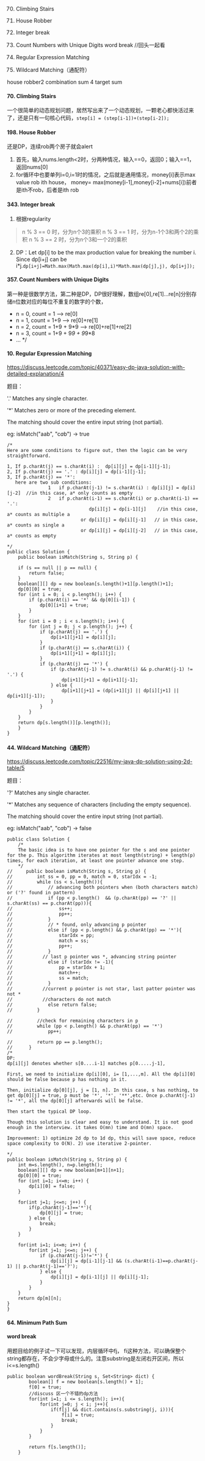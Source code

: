 70. Climbing Stairs
198. House Robber
343. Integer break
357. Count Numbers with Unique Digits
 word break
//回头一起看

10. Regular Expression Matching
44. Wildcard Matching（通配符）


house robber2
combination sum 4
target sum


#### 70. Climbing Stairs
一个很简单的动态规划问题，居然写出来了一个动态规划，一颗老心都快活过来了，还是只有一句核心代码，`step[i] = (step[i-1])+(step[i-2]);`

#### 198. House Robber
还是DP，连续rob两个房子就会alert

1. 首先，输入nums.length<2时，分两种情况，输入==0，返回0；输入==1，返回nums[0]
2. for循环中也要单列i=0,i=1时的情况，之后就是通用情况，money[i]表示max value rob ith house， money= max(money[i-1],money[i-2]+nums[i])前者是ith不rob，后者是ith rob

#### 343. Integer break
1. 根据regularity
>n % 3 == 0 时，分为n个3的乘积
n % 3 == 1 时，分为n-1个3和两个2的乘积
n % 3 == 2 时，分为n个3和一个2的乘积
2. DP：Let dp[i] to be the max production value for breaking the number i. Since dp[i+j] can be i*j.`dp[i+j]=Math.max(Math.max(dp[i],i)*Math.max(dp[j],j), dp[i+j]);`

#### 357. Count Numbers with Unique Digits
第一种是很数学方法，第二种是DP，DP很好理解，数组re[0],re[1]...re[n]分别存储n位数对应的每位不重复的数字的个数，
 * n = 0, count = 1 --> re[0]
 * n = 1, count = 1+9 --> re[0]+re[1]
 * n = 2, count = 1+9 + 9*9 --> re[0]+re[1]+re[2]
 * n = 3, count = 1+9 + 9*9 + 9*9*8
 * ...
 */

#### 10. Regular Expression Matching
https://discuss.leetcode.com/topic/40371/easy-dp-java-solution-with-detailed-explanation/4

题目：

'.' Matches any single character.

'*' Matches zero or more of the preceding element.

The matching should cover the entire input string (not partial).

eg: isMatch("aab", "c*a*b") → true
```
/*
Here are some conditions to figure out, then the logic can be very straightforward.

1, If p.charAt(j) == s.charAt(i) :  dp[i][j] = dp[i-1][j-1];
2, If p.charAt(j) == '.' : dp[i][j] = dp[i-1][j-1];
3, If p.charAt(j) == '*': 
   here are two sub conditions:
               1   if p.charAt(j-1) != s.charAt(i) : dp[i][j] = dp[i][j-2]  //in this case, a* only counts as empty
               2   if p.charAt(i-1) == s.charAt(i) or p.charAt(i-1) == '.':
                              dp[i][j] = dp[i-1][j]    //in this case, a* counts as multiple a 
                           or dp[i][j] = dp[i][j-1]   // in this case, a* counts as single a
                           or dp[i][j] = dp[i][j-2]   // in this case, a* counts as empty
                           
*/
public class Solution {
    public boolean isMatch(String s, String p) {

    if (s == null || p == null) {
        return false;
    }
    boolean[][] dp = new boolean[s.length()+1][p.length()+1];
    dp[0][0] = true;
    for (int i = 0; i < p.length(); i++) {
        if (p.charAt(i) == '*' && dp[0][i-1]) {
            dp[0][i+1] = true;
        }
    }
    for (int i = 0 ; i < s.length(); i++) {
        for (int j = 0; j < p.length(); j++) {
            if (p.charAt(j) == '.') {
                dp[i+1][j+1] = dp[i][j];
            }
            if (p.charAt(j) == s.charAt(i)) {
                dp[i+1][j+1] = dp[i][j];
            }
            if (p.charAt(j) == '*') {
                if (p.charAt(j-1) != s.charAt(i) && p.charAt(j-1) != '.') {
                    dp[i+1][j+1] = dp[i+1][j-1];
                } else {
                    dp[i+1][j+1] = (dp[i+1][j] || dp[i][j+1] || dp[i+1][j-1]);
                }
            }
        }
    }
    return dp[s.length()][p.length()];
    }
}
```

#### 44. Wildcard Matching（通配符）
https://discuss.leetcode.com/topic/22516/my-java-dp-solution-using-2d-table/5

题目：

'?' Matches any single character.

'*' Matches any sequence of characters (including the empty sequence).

The matching should cover the entire input string (not partial).

eg: isMatch("aab", "c*a*b") → false

```
public class Solution {
    /*
    The basic idea is to have one pointer for the s and one pointer for the p. This algorithm iterates at most length(string) + length(p) times, for each iteration, at least one pointer advance one step.
    */
//     public boolean isMatch(String s, String p) {
//         int ss = 0, pp = 0, match = 0, starIdx = -1;            
//         while (ss < s.length()){
//             // advancing both pointers when (both characters match) or ('?' found in pattern)
//             if (pp < p.length()  && (p.charAt(pp) == '?' || s.charAt(ss) == p.charAt(pp))){
//                 ss++;
//                 pp++;
//             }
//             // * found, only advancing p pointer
//             else if (pp < p.length() && p.charAt(pp) == '*'){
//                 starIdx = pp;
//                 match = ss;
//                 pp++;
//             }
//           // last p pointer was *, advancing string pointer
//             else if (starIdx != -1){
//                 pp = starIdx + 1;
//                 match++;
//                 ss = match;
//             }
//           //current p pointer is not star, last patter pointer was not *
//           //characters do not match
//             else return false;
//         }
        
//         //check for remaining characters in p
//         while (pp < p.length() && p.charAt(pp) == '*')
//             pp++;
        
//         return pp == p.length();
//      }
/*
DP:
dp[i][j] denotes whether s[0....i-1] matches p[0.....j-1],

First, we need to initialize dp[i][0], i= [1,...,m]. All the dp[i][0] should be false because p has nothing in it.

Then, initialize dp[0][j], j = [1, n]. In this case, s has nothing, to get dp[0][j] = true, p must be '*', '*', '**',etc. Once p.charAt(j-1) != '*', all the dp[0][j] afterwards will be false.

Then start the typical DP loop.

Though this solution is clear and easy to understand. It is not good enough in the interview. it takes O(mn) time and O(mn) space.

Improvement: 1) optimize 2d dp to 1d dp, this will save space, reduce space complexity to O(N). 2) use iterative 2-pointer.

*/
public boolean isMatch(String s, String p) {
	int m=s.length(), n=p.length();
	boolean[][] dp = new boolean[m+1][n+1];
	dp[0][0] = true;
	for (int i=1; i<=m; i++) {
		dp[i][0] = false;
	}
	
	for(int j=1; j<=n; j++) {
		if(p.charAt(j-1)=='*'){
			dp[0][j] = true;
		} else {
			break;
		}
	}
	
	for(int i=1; i<=m; i++) {
		for(int j=1; j<=n; j++) {
			if (p.charAt(j-1)!='*') {
				dp[i][j] = dp[i-1][j-1] && (s.charAt(i-1)==p.charAt(j-1) || p.charAt(j-1)=='?');
			} else {
				dp[i][j] = dp[i-1][j] || dp[i][j-1];
			}
		}
	}
	return dp[m][n];
}
}
```





#### 64. Minimum Path Sum 


####   word break
用题目给的例子试一下可以发现，内层循环中fj， fi这种方法，可以确保整个string都存在，不会少字母或什么的。注意substring是左闭右开区间，所以i<=s.length()
```
public boolean wordBreak(String s, Set<String> dict) {
        boolean[] f = new boolean[s.length() + 1];
        f[0] = true;
        //discuss 区一个不错的dp方法
        for(int i=1; i <= s.length(); i++){
            for(int j=0; j < i; j++){
                if(f[j] && dict.contains(s.substring(j, i))){
                    f[i] = true;
                    break;
                }
            }
        }
        
        return f[s.length()];
    }
```